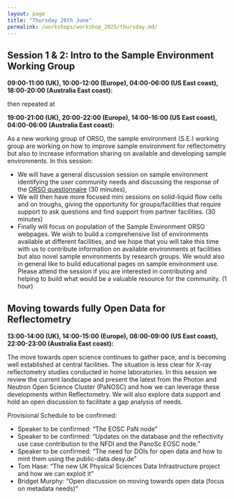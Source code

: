 ```yaml
---
layout: page
title: "Thursday 26th June"
permalink: /workshops/workshop_2025/thursday.md/
---
```


## Session 1 & 2: Intro to the Sample Environment Working Group
**09:00-11:00 (UK), 10:00-12:00 (Europe), 04:00-06:00 (US East coast), 18:00-20:00 (Australia East coast):**

then repeated at

**19:00-21:00 (UK), 20:00-22:00 (Europe), 14:00-16:00 (US East coast), 04:00-06:00 (Australia East coast):**

As a new working group of ORSO, the sample environment (S.E.) working group are working on how to improve sample environment for reflectometry but also to increase information sharing on available and developing sample environments. In this session:
- We will have a general discussion session on sample environment identifying the user community needs and discussing the response of the [ORSO questionnaire](https://forms.office.com/pages/responsepage.aspx?id=HDZmP36oWEGPYZnoLbPKyGNjGj0JBmlFoh6F5vEqATRUNUlaNjU1Mk9CUEFBMElSMVBVMVkyNFFVUC4u&route=shorturl) (30 minutes),
- We will then have more focused mini sessions on solid-liquid flow cells and on troughs, giving the opportunity for groups/facilities that require support to ask questions and find support from partner facilities. (30 minutes)
- Finally will focus on population of the Sample Environment ORSO webpages. We wish to build a comprehensive list of environments available at different facilities, and we hope that you will take this time with us to contribute information on available environments at facilities but also novel sample environments by research groups. We would also in general like to build educational pages on sample environment use. Please attend the session if you are interested in contributing and helping to build what would be a valuable resource for the community. (1 hour)

## Moving towards fully Open Data for Reflectometry
**13:00-14:00 (UK), 14:00-15:00 (Europe), 08:00-09:00 (US East coast), 22:00-23:00 (Australia East coast):**

The move towards open science continues to gather pace, and is becoming well established at central facilities. The situation is less clear for X-ray reflectometry studies conducted in home laboratories. In this session we review the current landscape and present the latest from the Photon and Neutron Open Science Cluster (PaNOSC) and how we can leverage these developments within Reflectometry. We will also explore data support and hold an open discussion to facilitate a gap analysis of needs.

Provisional Schedule to be confirmed:
- Speaker to be confirmed: “The EOSC PaN node”
- Speaker to be confirmed:  “Updates on the database and the reflectivity use case contribution  to the NFDI and the PanoSc EOSC node.”
- Speaker to be confirmed:  “The need for DOIs for open data and how to mint them using the public-data.desy.de”   
- Tom Hase: “The new UK Physical Sciences Data Infrastructure project and how we can exploit it” 
- Bridget Murphy: “Open discussion on moving towards open data (focus on metadata needs)”   
